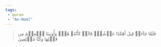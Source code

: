 ```yaml
---
tags: 
 - quran 
 - "An-Naml"
---
```


> فَلَمَّا جَآءَتۡ قِيلَ أَهَٰكَذَا عَرۡشُكِۖ قَالَتۡ كَأَنَّهُۥ هُوَۚ وَأُوتِينَا ٱلۡعِلۡمَ مِن قَبۡلِهَا وَكُنَّا مُسۡلِمِينَ

